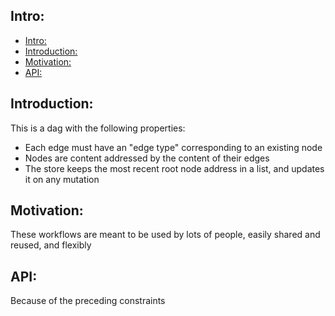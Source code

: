 Intro:
---
- [Intro:](#intro)
- [Introduction:](#introduction)
- [Motivation:](#motivation)
- [API:](#api)


## Introduction: 

This is a dag with the following properties:
- Each edge must have an "edge type" corresponding to an existing node
- Nodes are content addressed by the content of their edges
- The store keeps the most recent root node address in a list, and updates it on any mutation



## Motivation:
These workflows are meant to be used by lots of people, easily shared and reused, and flexibly 



## API:


Because of the preceding constraints
